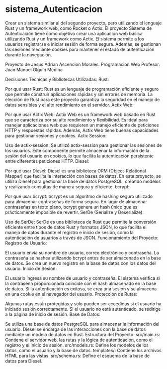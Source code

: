 # sistema_Autenticacion
Crear un sistema similar al del segundo proyecto, pero utilizando el lenguaje Rust y  un framework web, como Rocket o Actix.
El proyecto Sistema de Autenticación tiene como objetivo crear una aplicación web básica utilizando Rust y un framework como Actix. El sistema permite a los usuarios registrarse e iniciar sesión de forma segura. Además, se gestionan las sesiones mediante cookies para mantener el estado de autenticación durante la navegación.

Proyecto de Jesus Adrian Ascencion Morales.
Programacion Web
Profesor: Juan Manuel Olguín Medina

Decisiones Técnicas y Bibliotecas Utilizadas:
Rust:

Por qué usar Rust: Rust es un lenguaje de programación eficiente y seguro que permite construir aplicaciones rápidas y sin errores de memoria. La elección de Rust para este proyecto garantiza la seguridad en el manejo de datos sensibles y el alto rendimiento en el servidor.
Actix Web:

Por qué usar Actix Web: Actix Web es un framework web basado en Rust que se caracteriza por su alto rendimiento y flexibilidad. Es ideal para manejar aplicaciones web que requieren un manejo eficiente de peticiones HTTP y respuestas rápidas. Además, Actix Web tiene buenas capacidades para gestionar sesiones y cookies.
Actix Session:

Uso de actix-session: Se utilizó actix-session para gestionar las sesiones de los usuarios. Este componente permite almacenar la información de la sesión del usuario en cookies, lo que facilita la autenticación persistente entre diferentes peticiones HTTP.
Diesel:

Por qué usar Diesel: Diesel es una biblioteca ORM (Object-Relational Mapper) que facilita la interacción con bases de datos. En este proyecto, se utiliza Diesel para gestionar la base de datos PostgreSQL, creando modelos y realizando consultas de manera segura y eficiente.
bcrypt:

Por qué usar bcrypt: bcrypt es un algoritmo de hashing seguro utilizado para almacenar contraseñas de forma segura. En lugar de almacenar contraseñas en texto plano, bcrypt genera un hash único que es prácticamente imposible de revertir.
SerDe (Serialize y Deserialize):

Uso de SerDe: SerDe es una biblioteca de Rust que permite la conversión eficiente entre tipos de datos Rust y formatos JSON, lo que facilita el manejo de datos durante el registro e inicio de sesión, como la autenticación de usuarios a través de JSON.
Funcionamiento del Proyecto:
Registro de Usuario:

El usuario envía su nombre de usuario, correo electrónico y contraseña.
La contraseña se hashea utilizando bcrypt antes de ser almacenada en la base de datos.
Se crea un nuevo registro en la base de datos con los datos del usuario.
Inicio de Sesión:

El usuario ingresa su nombre de usuario y contraseña.
El sistema verifica si la contraseña proporcionada coincide con el hash almacenado en la base de datos.
Si la autenticación es exitosa, se crea una sesión y se almacena en una cookie en el navegador del usuario.
Protección de Rutas:

Algunas rutas están protegidas y solo pueden ser accedidas si el usuario ha iniciado sesión correctamente. Si el usuario no está autenticado, se redirige a la página de inicio de sesión.
Base de Datos:

Se utiliza una base de datos PostgreSQL para almacenar la información del usuario. Diesel se encarga de las interacciones con la base de datos mediante un modelo de datos en Rust.
Estructura del Proyecto:
src/main.rs: Contiene el servidor web, las rutas y la lógica de autenticación, como el registro y el inicio de sesión.
src/models.rs: Define los modelos de los datos, como el usuario y la base de datos.
templates/: Contiene los archivos HTML para las vistas.
src/schema.rs: Define el esquema de la base de datos para Diesel.
